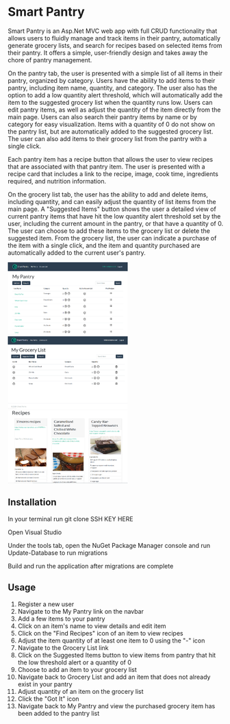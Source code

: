 # Smart Pantry

Smart Pantry is an Asp.Net MVC web app with full CRUD functionality that allows users to fluidly manage and track items in their pantry, automatically generate grocery lists, and search for recipes based on selected items from their pantry.  It offers a simple, user-friendly design and takes away the chore of pantry management.  

On the pantry tab, the user is presented with a simple list of all items in their pantry, organized by category.  Users have the ability to add items to their pantry, including item name, quantity, and category.  The user also has the option to add a low quantity alert threshold, which will automatically add the item to the suggested grocery list when the quantity runs low.  Users can edit pantry items, as well as adjust the quantity of the item directly from the main page.  Users can also search their pantry items by name or by category for easy visualization.  Items with a quantity of 0 do not show on the pantry list, but are automatically added to the suggested grocery list.  The user can also add items to their grocery list from the pantry with a single click. 

Each pantry item has a recipe button that allows the user to view recipes that are associated with that pantry item.  The user is presented with a recipe card that includes a link to the recipe, image, cook time, ingredients required, and nutrition information.

On the grocery list tab, the user has the ability to add and delete items, including quantity, and can easily adjust the quantity of list items from the main page.  A "Suggested Items" button shows the user a detailed view of current pantry items that have hit the low quantity alert threshold set by the user, including the current amount in the pantry, or that have a quantity of 0.  The user can choose to add these items to the grocery list or delete the suggested item.  From the grocery list, the user can indicate a purchase of the item with a single click, and the item and quantity purchased are automatically added to the current user's pantry.  

<img src="SmartPantry/wwwroot/Images/MyPantryCapture.PNG" height="170" width="280">      <img src="SmartPantry/wwwroot/Images/MyGroceryCapture.PNG" height="170" width="280">
<img src="SmartPantry/wwwroot/Images/RecipesCapture.PNG" height="170" width="280px">

## Installation

In your terminal run git clone SSH KEY HERE

Open Visual Studio

Under the tools tab, open the NuGet Package Manager console and run Update-Database to run migrations

Build and run the application after migrations are complete


## Usage
1. Register a new user
2. Navigate to the My Pantry link on the navbar
3. Add a few items to your pantry
4. Click on an item's name to view details and edit item
5. Click on the "Find Recipes" icon of an item to view recipes
6. Adjust the item quantity of at least one item to 0 using the "-" icon
7. Navigate to the Grocery List link
8. Click on the Suggested Items button to view items from pantry that hit the low threshold alert or a quantity of 0
9. Choose to add an item to your grocery list
10. Navigate back to Grocery List and add an item that does not already exist in your pantry
11. Adjust quantity of an item on the grocery list
12. Click the "Got It" icon
13. Navigate back to My Pantry and view the purchased grocery item has been added to the pantry list


